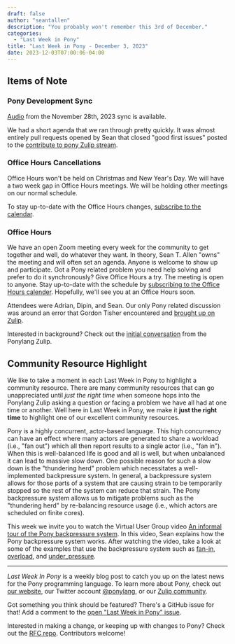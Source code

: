 ```yaml
---
draft: false
author: "seantallen"
description: "You probably won't remember this 3rd of December."
categories:
  - "Last Week in Pony"
title: "Last Week in Pony - December 3, 2023"
date: 2023-12-03T07:00:06-04:00
---
```


## Items of Note

### Pony Development Sync

[Audio](https://sync-recordings.ponylang.io/r/2023_11_28.m4a) from the November 28th, 2023 sync is available.

We had a short agenda that we ran through pretty quickly. It was almost entirely pull requests opened by Sean that closed "good first issues" posted to the [contribute to pony Zulip stream](https://ponylang.zulipchat.com/#narrow/stream/192795-contribute-to-Pony).

### Office Hours Cancellations

Office Hours won't be held on Christmas and New Year's Day. We will have a two week gap in Office Hours meetings. We will be holding other meetings on our normal schedule.

To stay up-to-date with the Office Hours changes, [subscribe to the calendar](https://calendar.google.com/calendar/ical/4465e68ae24131ae00461a40893f2637a2c9ac510e311a44ff78680e2f183ce3%40group.calendar.google.com/public/basic.ics).

### Office Hours

We have an open Zoom meeting every week for the community to get together and well, do whatever they want. In theory, Sean T. Allen "owns" the meeting and will often set an agenda. Anyone is welcome to show up and participate. Got a Pony related problem you need help solving and prefer to do it synchronously? Give Office Hours a try. The meeting is open to anyone. Stay up-to-date with the schedule by [subscribing to the Office Hours calender](https://calendar.google.com/calendar/ical/4465e68ae24131ae00461a40893f2637a2c9ac510e311a44ff78680e2f183ce3%40group.calendar.google.com/public/basic.ics). Hopefully, we'll see you at an Office Hours soon.

Attendees were Adrian, Dipin, and Sean. Our only Pony related discussion was around an error that Gordon Tisher encountered and [brought up on Zulip](https://ponylang.zulipchat.com/#narrow/stream/189985-beginner-help/topic/partial.20application.20help).

Interested in background? Check out the [initial conversation](https://ponylang.zulipchat.com/#narrow/stream/234733-off-topic/topic/Algorithm.20Request.3A.20uniform.20and.20100.25.20coverage.20prng) from the Ponylang Zulip.

## Community Resource Highlight

We like to take a moment in each Last Week in Pony to highlight a community resource. There are many community resources that can go unappreciated until _just the right time_ when someone hops into the Ponylang Zulip asking a question or facing a problem we have all had at one time or another. Well here in Last Week in Pony, we make it **just the right time** to highlight one of our excellent community resources.

Pony is a highly concurrent, actor-based language. This high concurrency can have an effect where many actors are generated to share a workload (i.e., "fan out") which all then report results to a single actor (i.e., "fan in"). When this is well-balanced life is good and all is well, but when unbalanced it can lead to massive slow down. One possible reason for such a slow down is the "thundering herd" problem which necessitates a well-implemented backpressure system. In general, a backpressure system allows for those parts of a system that are causing strain to be temporarily stopped so the rest of the system can reduce that strain. The Pony backpressure system allows us to mitigate problems such as the "thundering herd" by re-balancing resource usage (i.e., which actors are scheduled on finite cores).

This week we invite you to watch the Virtual User Group video [An informal tour of the Pony backpressure system](https://vimeo.com/707155973). In this video, Sean explains how the Pony backpressure system works. After watching the video, take a look at some of the examples that use the backpressure system such as [fan-in](https://github.com/ponylang/ponyc/tree/main/examples/fan-in), [overload](https://github.com/ponylang/ponyc/tree/main/examples/overload), and [under_pressure](https://github.com/ponylang/ponyc/tree/main/examples/under_pressure).

---

_Last Week In Pony_ is a weekly blog post to catch you up on the latest news for the Pony programming language. To learn more about Pony, check out [our website](https://ponylang.io), our Twitter account [@ponylang](https://twitter.com/ponylang), or our [Zulip community](https://ponylang.zulipchat.com).

Got something you think should be featured? There's a GitHub issue for that! Add a comment to the [open "Last Week in Pony" issue](https://github.com/ponylang/ponylang.github.io/issues?q=is%3Aissue+is%3Aopen+label%3Alast-week-in-pony).

Interested in making a change, or keeping up with changes to Pony? Check out the [RFC repo](https://github.com/ponylang/rfcs). Contributors welcome!
